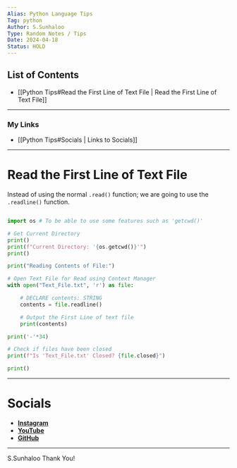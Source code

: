 ```yaml
---
Alias: Python Language Tips
Tag: python
Author: S.Sunhaloo
Type: Random Notes / Tips
Date: 2024-04-18
Status: HOLD
---
```


## List of Contents

- [[Python Tips#Read the First Line of Text File | Read the First Line of Text File]]

---

### My Links

- [[Python Tips#Socials | Links to Socials]]

---

# Read the First Line of Text File

Instead of using the normal `.read()` function; we are going to use the `.readline()` function.

```python

import os # To be able to use some features such as 'getcwd()'

# Get Current Directory
print()
print(f"Current Directory: '{os.getcwd()}'")
print()

print("Reading Contents of File:")

# Open Text File for Read using Context Manager
with open("Text_File.txt", 'r') as file:

    # DECLARE contents: STRING
    contents = file.readline()

    # Output the First Line of text file
    print(contents)

print('-'*34)

# Check if files have been closed
print(f"Is 'Text_File.txt' Closed? {file.closed}")

print()

```

---

# Socials

- [**Instagram**](https://www.instagram.com/s.sunhaloo/)
- [**YouTube**](https://www.youtube.com/channel/UCMkQZsuW6eHMhdUObLPSpwg)
- [**GitHub**](https://www.github.com/Sunhaloo)

---

S.Sunhaloo
Thank You!
